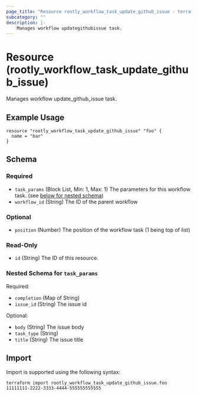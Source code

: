 ```yaml
---
page_title: "Resource rootly_workflow_task_update_github_issue - terraform-provider-rootly"
subcategory: ""
description: |-
    Manages workflow updategithubissue task.
---
```


# Resource (rootly_workflow_task_update_github_issue)

Manages workflow update_github_issue task.

## Example Usage

```
resource "rootly_workflow_task_update_github_issue" "foo" {
  name = "bar"
}
```

<!-- schema generated by tfplugindocs -->
## Schema

### Required

- `task_params` (Block List, Min: 1, Max: 1) The parameters for this workflow task. (see [below for nested schema](#nestedblock--task_params))
- `workflow_id` (String) The ID of the parent workflow

### Optional

- `position` (Number) The position of the workflow task (1 being top of list)

### Read-Only

- `id` (String) The ID of this resource.

<a id="nestedblock--task_params"></a>
### Nested Schema for `task_params`

Required:

- `completion` (Map of String)
- `issue_id` (String) The issue id

Optional:

- `body` (String) The issue body
- `task_type` (String)
- `title` (String) The issue title

## Import

Import is supported using the following syntax:

```shell
terraform import rootly_workflow_task_update_github_issue.foo 11111111-2222-3333-4444-555555555555
```